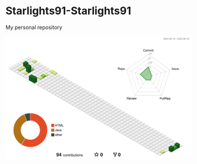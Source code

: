 # Starlights91-Starlights91
My personal repository

<!-- 3D 잔디 -->
<!--![3D 잔디](./profile-3d-contrib/profile-night-rainbow.svg)-->
![](./profile-3d-contrib/profile-green-animate.svg)
